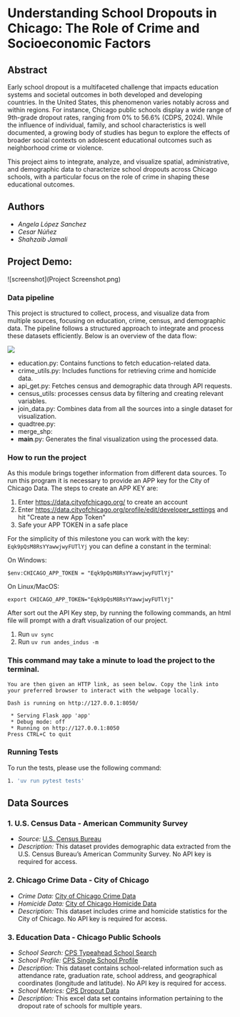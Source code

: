 # Understanding School Dropouts in Chicago: The Role of Crime and Socioeconomic Factors

## Abstract
Early school dropout is a multifaceted challenge that impacts education systems and societal outcomes in both developed and developing countries. In the United States, this phenomenon varies notably across and within regions. For instance, Chicago public schools display a wide range of 9th-grade dropout rates, ranging from 0% to 56.6% (CDPS, 2024). While the influence of individual, family, and school characteristics is well documented, a growing body of studies has begun to explore the effects of broader social contexts on adolescent educational outcomes such as neighborhood crime or violence. 

This project aims to integrate, analyze, and visualize spatial, administrative, and demographic data to characterize school dropouts across Chicago schools, with a particular focus on the role of crime in shaping these educational outcomes.

## Authors
- *Angela López Sanchez*
- *Cesar Núñez*
- *Shahzaib Jamali*


## Project Demo:
![screenshot](Project Screenshot.png)

### Data pipeline
This project is structured to collect, process, and visualize data from multiple sources, focusing on education, crime, census, and demographic data. The pipeline follows a structured approach to integrate and process these datasets efficiently. Below is an overview of the data flow:

![](data_pipeline.jpg)

- education.py: Contains functions to fetch education-related data.
- crime_utils.py: Includes functions for retrieving crime and homicide data.
- api_get.py: Fetches census and demographic data through API requests.
- census_utils: processes census data by filtering and creating relevant variables.
- join_data.py: Combines data from all the sources into a single dataset for visualization.
- quadtree.py: 
- merge_shp:
- __main__.py: Generates the final visualization using the processed data.

### How to run the project

As this module brings together information from different data sources. To run this program it is necessary to provide an APP key for the City of Chicago Data.
The steps to create an APP KEY are:

1. Enter https://data.cityofchicago.org/ to create an account
2. Enter https://data.cityofchicago.org/profile/edit/developer_settings and hit "Create a new App Token"
4. Safe your APP TOKEN in a safe place 

For the simplicity of this milestone you can work with the key: `Eqk9pQsM8RsYYawwjwyFUTlYj`
you can define a constant in the terminal:

On Windows: 
```
$env:CHICAGO_APP_TOKEN = "Eqk9pQsM8RsYYawwjwyFUTlYj"
```
On Linux/MacOS:
```
export CHICAGO_APP_TOKEN="Eqk9pQsM8RsYYawwjwyFUTlYj"
```

After sort out the API Key step, by running the following commands, an html file will prompt with a draft visualization of our project. 

1. Run `uv sync`
2. Run `uv run andes_indus -m`

### This command may take a minute to load the project to the terminal.
```
You are then given an HTTP link, as seen below. Copy the link into your preferred browser to interact with the webpage locally.

Dash is running on http://127.0.0.1:8050/

 * Serving Flask app 'app'
 * Debug mode: off
 * Running on http://127.0.0.1:8050
Press CTRL+C to quit
```

### Running Tests

To run the tests, please use the following command:

```bash
1. 'uv run pytest tests'
```

## Data Sources

### 1. U.S. Census Data - American Community Survey
- *Source:* [U.S. Census Bureau](https://www.census.gov/programs-surveys/acs)
- *Description:* This dataset provides demographic data extracted from the U.S. Census Bureau’s American Community Survey. No API key is required for access.

### 2. Chicago Crime Data - City of Chicago
- *Crime Data:* [City of Chicago Crime Data](https://data.cityofchicago.org/Public-Safety/Crimes-Map/mw69-m6xi)
- *Homicide Data:* [City of Chicago Homicide Data](https://data.cityofchicago.org/Public-Safety/Homicides/ijzp-q8t2)
- *Description:* This dataset includes crime and homicide statistics for the City of Chicago. No API key is required for access.

### 3. Education Data - Chicago Public Schools
- *School Search:* [CPS Typeahead School Search](https://api.cps.edu/schoolprofile/Help/Api/GET-CPS-TypeaheadSchoolSearch_SearchValue)
- *School Profile:* [CPS Single School Profile](https://api.cps.edu/schoolprofile/Help/Api/GET-CPS-SingleSchoolProfile_SchoolID)
- *Description:* This dataset contains school-related information such as attendance rate, graduation rate, school address, and geographical coordinates (longitude and latitude). No API key is required for access.
- *School Metrics:* [CPS Dropout Data](https://www.cps.edu/about/district-data/metrics/)
- *Description:* This excel data set contains information pertaining to the dropout rate of schools for multiple years.
